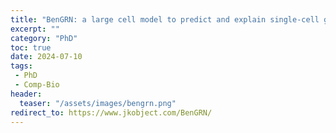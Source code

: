 ```yaml
---
title: "BenGRN: a large cell model to predict and explain single-cell gene expression"
excerpt: ""
category: "PhD"
toc: true
date: 2024-07-10
tags:
 - PhD
 - Comp-Bio
header:
  teaser: "/assets/images/bengrn.png"
redirect_to: https://www.jkobject.com/BenGRN/
---
```

